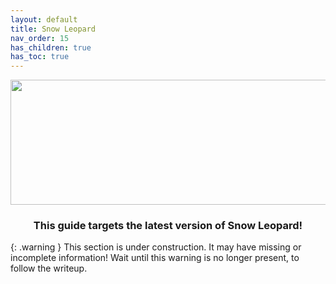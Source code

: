 ```yaml
---
layout: default
title: Snow Leopard
nav_order: 15
has_children: true
has_toc: true
---
```


<p align="center">
  <img width="650" height="200" src="../../../assets/HeaderSnowLeopard.png">
</p>

<h3 align="center">This guide targets the latest version of Snow Leopard!</h3>

{: .warning }
This section is under construction. It may have missing or incomplete information! Wait until this warning is no longer present, to follow the writeup.
